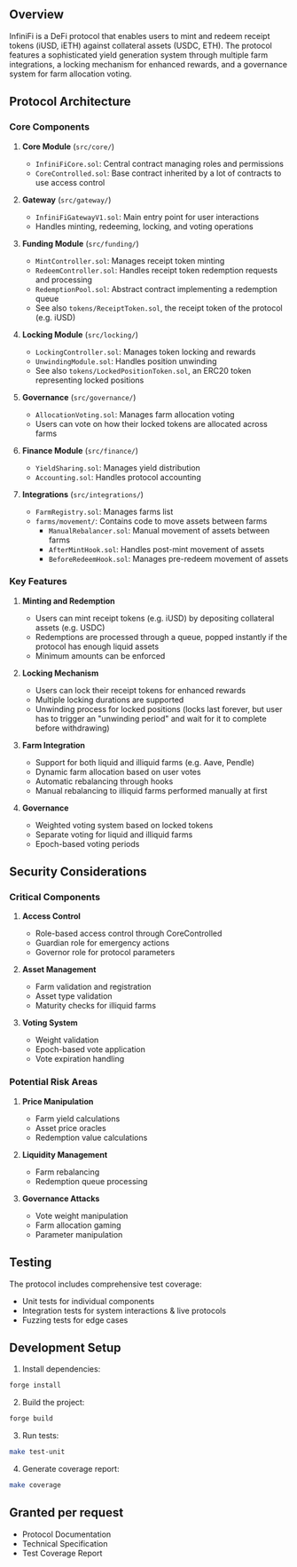 ## Overview

InfiniFi is a DeFi protocol that enables users to mint and redeem receipt tokens (iUSD, iETH) against collateral assets (USDC, ETH). The protocol features a sophisticated yield generation system through multiple farm integrations, a locking mechanism for enhanced rewards, and a governance system for farm allocation voting.

## Protocol Architecture

### Core Components

1. **Core Module** (`src/core/`)
   - `InfiniFiCore.sol`: Central contract managing roles and permissions
   - `CoreControlled.sol`: Base contract inherited by a lot of contracts to use access control

2. **Gateway** (`src/gateway/`)
   - `InfiniFiGatewayV1.sol`: Main entry point for user interactions
   - Handles minting, redeeming, locking, and voting operations

3. **Funding Module** (`src/funding/`)
   - `MintController.sol`: Manages receipt token minting
   - `RedeemController.sol`: Handles receipt token redemption requests and processing
   - `RedemptionPool.sol`: Abstract contract implementing a redemption queue
   - See also `tokens/ReceiptToken.sol`, the receipt token of the protocol (e.g. iUSD)

4. **Locking Module** (`src/locking/`)
   - `LockingController.sol`: Manages token locking and rewards
   - `UnwindingModule.sol`: Handles position unwinding
   - See also `tokens/LockedPositionToken.sol`, an ERC20 token representing locked positions

5. **Governance** (`src/governance/`)
   - `AllocationVoting.sol`: Manages farm allocation voting
   - Users can vote on how their locked tokens are allocated across farms

6. **Finance Module** (`src/finance/`)
   - `YieldSharing.sol`: Manages yield distribution
   - `Accounting.sol`: Handles protocol accounting

7. **Integrations** (`src/integrations/`)
   - `FarmRegistry.sol`: Manages farms list
   - `farms/movement/`: Contains code to move assets between farms
     - `ManualRebalancer.sol`: Manual movement of assets between farms
     - `AfterMintHook.sol`: Handles post-mint movement of assets
     - `BeforeRedeemHook.sol`: Manages pre-redeem movement of assets

### Key Features

1. **Minting and Redemption**
   - Users can mint receipt tokens (e.g. iUSD) by depositing collateral assets (e.g. USDC)
   - Redemptions are processed through a queue, popped instantly if the protocol has enough liquid assets
   - Minimum amounts can be enforced

2. **Locking Mechanism**
   - Users can lock their receipt tokens for enhanced rewards
   - Multiple locking durations are supported
   - Unwinding process for locked positions (locks last forever, but user has to trigger an "unwinding period" and wait for it to complete before withdrawing)

3. **Farm Integration**
   - Support for both liquid and illiquid farms (e.g. Aave, Pendle)
   - Dynamic farm allocation based on user votes
   - Automatic rebalancing through hooks
   - Manual rebalancing to illiquid farms performed manually at first

4. **Governance**
   - Weighted voting system based on locked tokens
   - Separate voting for liquid and illiquid farms
   - Epoch-based voting periods

## Security Considerations

### Critical Components

1. **Access Control**
   - Role-based access control through CoreControlled
   - Guardian role for emergency actions
   - Governor role for protocol parameters

2. **Asset Management**
   - Farm validation and registration
   - Asset type validation
   - Maturity checks for illiquid farms

3. **Voting System**
   - Weight validation
   - Epoch-based vote application
   - Vote expiration handling

### Potential Risk Areas

1. **Price Manipulation**
   - Farm yield calculations
   - Asset price oracles
   - Redemption value calculations

2. **Liquidity Management**
   - Farm rebalancing
   - Redemption queue processing

3. **Governance Attacks**
   - Vote weight manipulation
   - Farm allocation gaming
   - Parameter manipulation

## Testing

The protocol includes comprehensive test coverage:
- Unit tests for individual components
- Integration tests for system interactions & live protocols
- Fuzzing tests for edge cases

## Development Setup

1. Install dependencies:
```bash
forge install
```

2. Build the project:
```bash
forge build
```

3. Run tests:
```bash
make test-unit
```

4. Generate coverage report:
```bash
make coverage
```

## Granted per request

- Protocol Documentation
- Technical Specification
- Test Coverage Report
